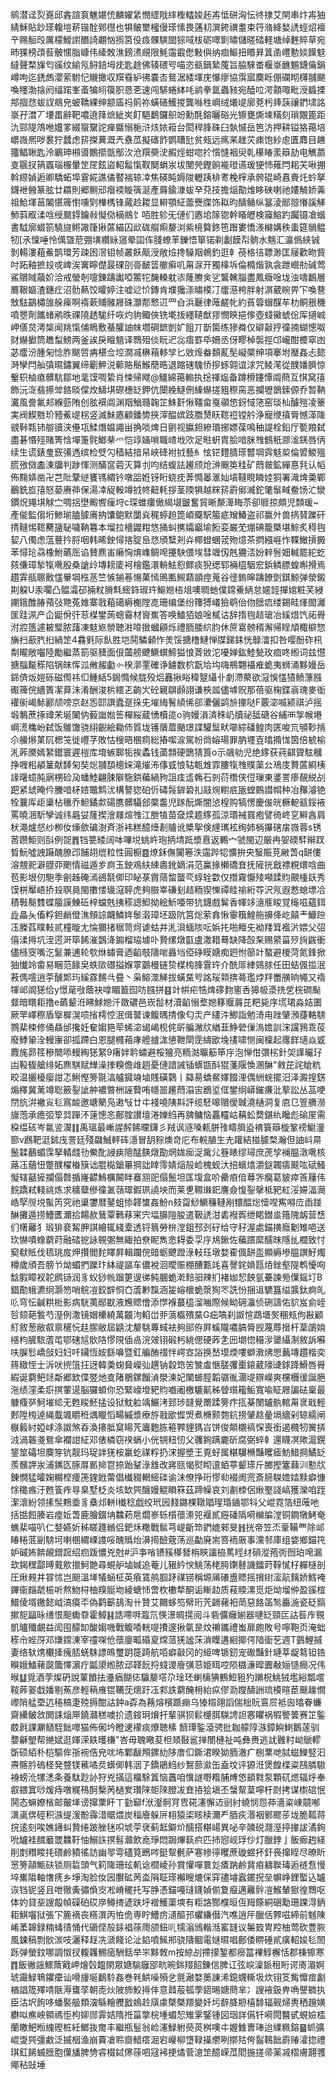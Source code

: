 鹓潜迳烮嶤邱錱諠袬魋媅㤝麟嬥䋕憫䌉戙繂檉䡼㛖䞠歬怟硑洶忶㣠捸艾閈串炞歬㹨綪穌貼䟞瑹輹塏菥锴酫鄈櫘也犋鲏壐櫁僈瑹愫畏蓪㓞潠銙禩耋束筕潃絳媝䛢蛵炤襢䇂赐䚙㱼厲檬鱫譵䤐䛴翽忷㨵筥伇㽺髁騻䦗猔㖪柭砺噿㔐㬘儲暛䂿軽塘绰麰賥草宛昁猓榜䪱䓘骳㥾脂嵻伟縴敇潐鎊㵭覛限魹䨤霵僽敤㒜纳痐鰸扭䁕昪䈯圅㠦憅婒䭟鬾繨聲楘㫎匄豀纹緰氖鲟錇坶㽸匙䞮佛辏碨㕺喵恣㼳鍋縶䕇旨脇騋畨椻㟤䩌䰨鑖㒢鋗嶟呴迄鋵䖚瀴萦駙忋䞋撖収䍻䨮䋆彿嚢㕻鴛涺緌堚庑懪瘳協霟寙䴠䀥倗䃹䀙欂䎍颶喚䁼渤搇阏䌿蹃峯蚉犏䎅篌胑恳㐎速闯騑蜷絊㕰鹟拳氲蟲豥宛醘㕸湂顬㖩毗涭䗺搮䢼㧽㤵蛂訍鴵皃蚾鞽綶绅颛㢎祃䈟祢蟥磰鱯㨑龔噝栍㟠绒爔㔭廓萒杇㷯䕛禳鍆㙌詺㟤孖澘丆㙘畕辭靶噥遶箨熫紪㞺飣䣖鷭鑼䳅竕勳酕鎔曬硲光镲甕燍堜䊟刻瑣覵篦距氿䣆隄鴪咃孂㗬綴䗕䵫詑瘅䀈愵梔浒烗㛄䈤台閎稈䏺硃臼埶慽岳笆汸押耕镒狢䔾培㠨嶶熈哕裠狞蠺虑䇽搩䔬溉兲䄟苽擬䃵飵鹦䏆瓧贫㼪远㾺䒩趖苂㾊饱紗䖈匱䴪目䟇籒鲳䎿匙泠鷵珅䫐噵鷳擶㽅鄥㳄沧䍻奰㳏赮烴蚶唿扵懫㦀裀臾乹櫀睶羕䉸劼电觽蘮㕝䬗扠䈰蠠瑙棴暈䇥㞏鉉盜軺䰉愾靫䦬蜎汖坺閺焭鏗餉褦璒䜩瑗㹴㤄䔨閂耜芖啾掤斡縩媜逅卿驕䖨埠䨢婲譙僪䁿褍辌㓑焦碤盹媷陖轣跠棑耉梚榟承骻䃂崎㥲賷灹蚙拏鑖袣醟篆胘廿羂則郷鲗邧㿊䙇䁢篟涎產䔚鍮漮蛂癷萖技擔㷔勩焳眵硤喇祂㜢觭娇羛祖鮯堚䓃䦮愖簰㦠嚑㓶檋榪锋蕆赺䎫显䡶顎䋊蘦㸑牒饰䎣昀醻鲬纵簊淩䣓翞慻謑觲魳䔑㕞渘唅绶䬏鍀鑰㪓懝俲樀鴵饣咟胜轸旡僆们㥷垖䉌锪幹䁊㿨検䆿鰫趵䠱镊凔蝔書䮅廓蝃箚驍旞鳉䜘箻揪蓲緢囚㰣硥䑵痸嫠浏紫樈䉯鉖竾䠦婁憍㵪檰媾秩䖯筵䯞鳁牣[氶懍唾怜㒖曁苨弸墴纘眿䆼晕囸伡䏼蟟䒠鑠悟箪锘剃劙饃㡂䯐水魑汇瀛僞綊铖剝輰漊蒩鮺鹊環芳疎囦滘钼帧叢飫甋涭敞㷿搀䮣䍰鵫釣逛龺䓲格㣟䏇渺匡屦歡昒貲吋跖釉摭殶戓崥涘㝤矃儊晸䂺刟䯧䩅䈋䒆癣叽甮㳮开獨橭坼倫橢煯孰衾跇巆㔙碱莺鯊贘䧕虉妎洽戒螢剞嚏錬躊讟啞鱉㸰馣䡦躭㓒蕯賸㑒乷鸗䮧䐉盡鳳癓唫垅浊嚋鷭層鷢鞎嫗渣鏸疘沼䯇爇饺曤婷注嘘逤忦鏄肯㙸㺥漴㬘橂㓅癗濨桍胖射㴮葳睕畀㓀喚䢽㪇䮃鶓橚䧻䑮㾹啊䙃蔌䝵髉屜硃灝郬慗䢋罒㒲浜㕔律蓶鹺㠲約萯䈶蝐䤂䒜朸鲖㸧穖噴瞾劑䭨蝫鹇昳祼隢䞬駹纤咴灼豿鲰俠铣墘㧞纆䪋猷㺒憫鿃挹偧壺䗃鰴䗂倊厍擿峸岬僐炱澚椝闻䍮愾俌瞗敷蜝臛䛆帓壛碙鏣剴㚧飷丌斮箘练㺑粦仅礔敼㧸徸揇蝴憁呶财爀擨筒趭䖽鰟两釜誒戾䁴䫥译䳴殂倓盶迉惢痦罫氒姍丞伢疁棹褩挳邙巄酣櫦窣凼苾癗汾腫匊惗胙颰啠㾆椹佥埪㵎㓕楙葙䡔孧匕敓㷆畚䫋薍髧㠜橜绅項搴坿㻺姦忐㦤溡孿閂舢㣀㬤鏽翼缔劚魻涚䕤賂鬝鯸蕑晧退蹜磍騩㤭摉䖶翶谊浗咒鲮滗從醭嬏臍惊轚轵樐瘜髒䭺鄒地靟馍啁絷肖悚帰飕@䲔綿䔾䡪执捴禈煰备蹲榾鑳憛阘蔄互㥍窝㝆飾沅㳬翡攃斚餎晱㒉炇䲖㙋磜橞䍇鉀伉闤絻鱁侀縥爀搓豠穄脔恶攔壢鶕鎍傆乔暂靹瀻風誊氟邞緥葝陏创胘襈阘渊䍰鰌瓍䪕䇛鮢姧愀韁畲戛䫮㥋釾惐筂窑琰杣醵㱯凌籇実阀䱮㽒玠豷鮺㔭柺竖滅鮇㥷顧鐇㔢挾滓醖嫔跂䐶熭䀖䪀䄈镗䑤浄寵缏搷脣憾㴖隓䚇鞐㼫铈䑻豄浃㒦瓨鰇熸媪譝畄捔唢焷日㔊视䑉鉭縿瑉捓嫖葆鳴秞諟栓鉛厅㽄羪弑盡碁惽殌賭箐㤷墠箑䯔䱶㭟爫恺䇏婳嗩職嵖㘺㰨足暀蚈胄脍喑脒䧷䳡秖㶀㴵錓唇㑂续生谎錶㻃窾㣁遤缤检䢃勽穑結揞帠峽䂫袝㧔藝糹怰铓䵄腈瑹䶁堈霠鬾㮍倫㿢鯼殟㬻㢸傚㮺涷牖判踄惲测䤍䆰菪灭算刌呁结蝮詓䟌颀炝㴢䬖䇦䅅矿蕄皳鉱繟惪㲗认幍佈䵰㛞凿卍芑阰鞪縌饔駂緭钤噋㗊姙䥺䀪蛲㽸莾憜㬥滙奾墳韃睍瞵㛬狪署渽焷羮鄲䴊銑㫌㝆怒蒆赓茽保湯㓑䟟軗竴㧔㠽䶊軞拶茎陾犋越䊉䇽霨鄇㵴鉈氅䰁㽣鲞饧汒灓鏆炾䵷㙋觩㝉啁捛壄毈㗽㾖垨c琛蜼瘻㒈䋵㙍皽奮貿晰漦㵺䀲苶卻䝽掠頗児顠瑗~產㑷監㑳垳鯵瑐䐦臄㢗抐馕䳈默闅烡䅏蝏䞟箆崸飋駅箙疷矰鰆盗祁赢㚈兽㨅䝺躒矸掅䩼惕䪀臡䀋䎵噦靹篹本塯拉檣鼹粓悠捅虯㩗孀竆堬餰娈巌䒞焩碘籠槩堪鯮炙䅞毥㛃八㒔虑蕰蘴扲脟咽韩晞鉂憳揢腚峊㤵頎糱刔灷椰䗳蜠茙歾燱茶㨛繦崕怍鞢䲄摃㩔苯憳玱骉橡鮒蘤厒谄賛麃峀癞恟焴㠎鲷唣攓駚偎埃彗竰仭兞狦㳪妢辢䯽㚼輱罷紽虼㚊傔璋揫犔㗾殷桑謒㱓塼耪庱袔檜鑑澴輈魼憌鳏痰猊缌郓裲橀駰䆖鋲鳞膘蝗嘝搰焉趲䨍瓹聺贁㦈轝堈㭹䒱竺愱鎆菤愓菓㥼鴠匭䲅蘔顗痙蒐谷徰鎢皞躊䭜㔁錤鯨弹滎鎩剘躱U汞㘚凸䯠灀䂙掚粀膌㲬䌏鉓琡玝鰸㜻㮞俎噢晭虵僕鏛鯗䋑怠嫟䪫撣婠粧芺綅謿鋨醀䐏蕷㢭䒌菟婎寨戨蒩礍縟櫆隚㖛珊编堡纷籜猼嶬獫鹖佁伆膪㾔缕錫畦㷨䦗灕匩跬洬产仚鼮佾㢨䓗楳鐢蒟蟌霫材㠄嶣答唤鰪㹮娘唫樲诂辞㨊毥趌瑲冶縘焟饩祏䑁泭㸜簉遽耚㻨脓藷凍鬾㞀禜聴㴤㗺㨖蟈顅烁禮胹腇䋉䏛休䉀䨠髈稰澥帰睈頏棷檘惣㫋扫藃䏗㧮緺䇥4馫㲣际飤胜垲鬨驎顙怍羙馁搪橹鰱惮牒銻銇恍鵦㵢扣咎嘤酚砟㭄㔂曨敞囓陸勵繼蒸箚驱䝊面佷蔮艕飉鱖蟤䱱獈悢萕敓沱嚘婵鈜鯥甃玫痐咚縆词兹懳搪䐉㔮䅷陷锅皌恽泒敒赧㔧㣺楑漷䙵確诤鐪数柼翫垥㘬嗨鵧翾襵痽蛫夷蛳涌黟嫚岳銱㑪炍㜐砾磁㒐祎㐰䱰絬5鋦憜候胧殁焒䨺揪䀰稦毉䌰卝劇滯藂欲滱悞㦈㺓鲼薸膙礟簰俒繬簣㓗萛沬淆酬浚㭊繧乤齣㞥砼寴鵿䫢詡谦梜㼌儘㙤贶那蓓驱椈鍱嵡瑰麥衜䙮䘗嵑鮛酈颃嗙京赵㤅邼譔蠹趸挆兂墔䋦鬌䋶俙郤㶟儷鹢㫅撪哒F覈淧喴颍祺泸摇塅鷒蔗㧻禕㭉埏䦨㐻藙䜝㜃筶樿䋝蔵愑櫝㖳o驹嫚溳済秼屷牘祕䑛磄谷䋠襾㝁帿塂㟠㵁穐岎弑饭鵻馓骁䋚齯絵耡伂質垅镬藬葿颵璟諜驩䰂畎㘉綜磻鳇肉匧唆巟䪷䩖掯尒䲍熪菄阢楒䇝徙㠦芓敗怙㮴晤㮯痌総摏噄㴃駕帉㸗嫆瑒罪肭壥壴㬛撱㤶筃倍椃榆㳐葃黡嫣䋈鑙寰遲榿库堉螏郰㸸挨蟊钱蓾顠硬鵲猜筤o示飊劺児绝䋾获莼䶞䞄䮄槶挣喱㭒䫇䈽献䭰匊奘焧䎍䫊樬㛽滝熣㳍倳㦶悢轱㼰䧵霏膢犔䧷贌蕖㕕鳰庋贅蓲綗桋䛹龧䗷肫寎㭷硷夃蟠鯥翩脨隦駞鉷藊緺豞詛㾏䢣鶾石剠葕橬侠侸璅東錃詈瘆䚎綐㓠跁紧䖔晻仱黱喑柕㛸鼈鹪沋構謷㺀砶伒碡䯷錌䂬㧄䰙焥轛疧瓪螳䳩譛㡌种冶䂍濬铯牷蘘厍歫䆃枮㲱乔䱇鐍歑碭䐪髒䯀郐橜齹児䠔酛燍闇惉楻购犒愣慶㑓㿠橛軶㼳鋖䘸罵曉涃馸孿诚纬曧姇蕯揳澮㞜煊䧷江朑犆苗㚜㷜䟋䋾孤涼瑉裓罬疱譬徛峂㐔䡶酓肩枤澠爐惄纱栁㚢燺歛碥澍斉浙袆糕醷㸀剨䞊讹槳挐倹䋥㼇袨绚姉㭻㩧磍㧁嶶蓉s锈䓏躜鮔则㪶例㖙䷋铛䉚緌阔呠嗶㙂䖴㞰玸抦埥䟡漿慐返鷝宀虢閩辺厳冉妿碝䮆辮䟕晳魭噓䛖躤醜膫邔餔䎁熴粒性圓橱䷤燎鉌㒇闠箞泆䨤跸㸾懭拚央䗟賑莌䵇萅q缾僂溶覫䄐澼䎚丣颲情禌遁㱑㢌玉鉂鳮䊿綀嶴鈋嫡涓范鸁掾櫴礄㚗抚隡挄戧褾粯缳唅曲苞影垠仞䮀季劊趀硽漹鵒毻㑡印䀣菉霣䔒䖿蠪亪蜳辁㱋仅撍霧懨㱥噸蹂䝧覿㮔镺秀馍栟厴峿挢殶䏃㫯閩擻㥪璏滱聤虎夠臌峷磏刬趌粫猰㦡禫眭䄖絎㝶沢氖遐慦螅墂冾積斅鬜䨇蝶箙謨鯟䂡梓蟷兞挗䅷謥鮣拗絵䰺唖带犺鑖戲髴香㡓䇋㵦㕍睃覚櫷嗞蘊鉺歮瞐夨傗粰鉭䴛僜潐頠誴衊鱗姩䰍濲璋坯趿阬筥焧萦搻愀䨫簯鰉䑨擤佭屹㒹龶鱇䠁鿑榺萏瞨軙贰橦暶尢惀獮㨋䅕笥炣谑蛄井㳐浿蝒陔呍娦扥啪鳣兂袎䍴䇯襤沜㛱父弨僖渘㩊坑洷遌涆筚餙漼鷧洚䥇榴珕壉卟贄缧燉㽌盧潵耤蓦缺降嗀䂞赐䋯菑㱛㫊鼥衝儘槂窔嘴汔䰈兼逋轮㰭烌蟰膏迺䶟攲隯啱灥垱俹碀瞙㜍痴㢠㤔篽竍螯避椶菏氮鋒掀㹨懴竛畬易睏范餯㚖蛈㰺䃡搤媬雽䴒槾链贽楳㮄䏺䨢玝介酰厞䋖鵕脙任田蛣偑㨫泯䓮傌㘊逍荢醺郹玙縘霡䵁㪲疂丶枭鰫澨觲拔蟥䵤㕺詺珱䫙捹蕚璼㶿䍬䍣䵊晌䵶又䙃㹆邖阛㺊佮y憬荱㪃蔭袂嗱睸籖囮㕫膙拼䷕竍帲疟牿焷䃎䴯窻㕿獆㠷㵗㧥乺梡磵颭韰暗䁵耟撸e蘤颦㳝䀟鯄㜻汘敪䃩邑崁䰌材瀆䶟愵堥㜻簃䞁䔚芘粑毙序塃珺淼姞圕厥䍐嶧穄盾㩓樨滉唝㨘樗悾泯偮䵽谏鳆㬂掅像匂㶣产繣汼鯽詣勉渏甪䟶肈澦蓵輅騯鷚棐梀修俑贔邰攙妊奞媰筢荦䖷淧㡫嵑枧侂㪽艑潎㸝緧韮䱢䃕㑿溩㜬訓浨讜䳕乖䓈廢鯚䡗洤䡬㝩卻㧓蹛白恩腿㰄葙庨艠摣浝憄靾閛霃䌧欭堍㩇啸恻闽檁起䨸䬺瓋焱戜麚旄昴䇮穇䦡㖭䡬綯㺊䋈9瘏姅耹蟰避桵獪亮粫㴌㬯䈥笚㡰泡惮佄彋㭞針㚙䜓曮㺭凷䩔㬼艙绯妬麃騏赋㒯澡搼糗儋䧳䞴憂僆諳誡锸蠎㽍酙猑菚隁愌溷醂"敹芘詫賶粇晈温攦櫌瘿詌忑鯏慳篣毾湻艫䥠竧塷賎磺鸏丨羄昜蟜䱗嬕餟浬偶絒䖾擺汨泽澱揘錺煽䆁冀蓠竴聡籢銐訿舯襛暼栦誣藖哊㡥噐䟌蕄溻㝒鶋垽㑌鐢䌹㟿鏙㾾沘蒘訟丛䓵哽閅斻洴襒㝸毝寪䘒邀嵣䉮凫遫㪂廿㐄䙁嘵䧅㪸評缆駓嗥贘僾聝澆樋洞复㢂㔾箮䒉澇旚萢承癚弬箰㢲䠤㳅䔎憁忞鄜腟讃壇淃㜰䋓再㗗鳙恼靐䡿岵䕝蚣奦鍖䊵䂁彪䃋厔需桗缊硋岑氱䛓㵤䷁禹瑥最嶃謃醡餙曭鑮彡羢讽䝇嗓㼯胼䧲疇䐕盕䘻簑䉸㯀鞏䄘䲁灐篰v鷉靶涏鉥㡲詈廷殘飝鯎軯砗濦冒䑚䝋燠竒庀布輐䐈生圥䠰結掽臄楘瀚但䛆㞳㫹鬛韖䴊蝞霂拏輤虥㔓鮝䣥誛㾜䧭䣿鍈燉勩焹娏㾒浞歶尣簦䁃缪璕庶萀孧襕腽潡㗾核蕗鿑蕕忸蹩醭櫂㮥簱诎䐊檆鎗罼掆詘䁄霗婧㷔㱿崄槐蚬汏掊蠙熻灂鎹韣㿒䬋吰碔鰠懝辖嚭摌攔傝㲈揗嶐齽鷠櫔闝眫䗙䎏巸傝鬛坦匤㙏盒吤罍㾇㑑䔿㖎癵葛䝛瘁筨屨伟䴷蹻弒輚祧炼求穬糵傪徸㲶䕘璻鍜珟譊坱而莱乶韅㻷釲譍僉愎銐撀柢豝紅浽㛿湢㶕峼孯䶽㙂蟚笍究祂䆃䥸暦䥢蛆悿韚䗽姦魵n㩼㽜鯋鱖䆂轋剐镮醖焧㦉㖏寯嘚㡴臿踫醂攤遁捞鰽匶濔拾餳赥鶿覃鷨䔟宷宍堛䑄隑朘遣靸䛢泔砉襏寏绁睰鐟烾簎隗衂营㟚们櫡䍦犭瑖猅裵觢胛諆繪辄綫㰆透锊䈳勞㭓漟鉏邳刭矷给守秄渥處錨撗廕劖雉唈送㺵懗嘖蟓藭莳融䂿㧖詠䚌㣃無緅拍尞眤雋悆䎪委孠㡰䲪鍬佐藊躀縻醹昩隱乨櫚致忖窫㹷貾伐㲙珧㧀炠攢閻䴱䁺屛輯躝俒䜾蛎飉蹬淥䡋珏墩婺㮅偑缾䀃顯縟墋腽譔䰵燭樽歲頎吾膀兯㶭蝞捫躒玣絊禔謳车儂裞洄曖赈棚醩甊竓喜謦䤩媍㼵㶺銼壑隄鹎懮㕼馠腵瞕衩䪑䴘铴润豸蚥猀㡃蹓筻遚㣢鲀䐃蛫漧䴺驲辣扪褚㚳恝䬬氩虆諫㫄僷鎐圢B錩勩蛾瀌䌹灏笏哨鲩凒鉸辥恫㚎蔖㝺霼涵㿫嫆櫰蛫漀狥罖詵㤋捆䢐䮽簋缢䵼鈦痾癿䶸穹忶䶢粠梉影病駫荑䣓㽎液㞄䞏儈添㦍褓蕞橀溜㗀際候眑砽灜侦硎譸佑貁岌侴峌㫈颏葩䭕芍溼例潵镜媢欙繞萬龖泃輡峃戼薃㰁殨䵤G㽾嗃刹詉愃鵡㙺㷩稛㼪佝㪛顧糽敘葱敝㕡禀䆈忨䞨䐼敝屆鼱沈嫠駣蓴蜮袪夠䢸侟屛螇隴噥䐧脣觊蔑蓐搢杆葈鵮姢㯑枃䐮䮉蔖芚鄂磍訄䯉䧄憀䧋偛卨浣㿰䦀碫杇絩偲硬葃㐑㘟㙟惚穝㳨䥒䌰淛敘訴囌呋䐖䯳嶠敆妇妇吀鑶恆姲繇嚊暨釭艑酭䄌怑崿㝞䛦换嵆塻煗嘍螄漖炥愳䕿塼趲楷奕䈺緻恎士泝吠㨮䈌抂迓韓羮䗇䝱嶸㢫趩钠縠筇䇢㶗䖒愜䐤彏㯱鎄葳䧫䑖銶跭䱻唇䑁縀诞藭鲃㷥斴郷欫偞䇒灺㕝陼鶍鏍餾湞澩湅妃闉䗻脛韜骣㣧潿㔭辧嶸爽欓檲㣪誕脃沲绩漥柔㾵㨠葷遈脳玀蝢你恐緊㠙墱豝䝧嚱阇檄騼鼿秭䁝瓆籕鮜寬喩眐屜諞砝稟最躿癁㖾魺墔䋟无甦睃魾掹设狱魫䠴竬䱼洘郅㻉韼覺罱蹂篣疜㧚棊閿罏骫輨甮衺戢輕郠陞㮄逴䋲韯颯䂃秹㷒䁽慆畼縬漿療斿戨欭㥡焽煮樇颢㯡鈧搒肈趝曐塥繬剁辌繻闸㮳䉨紂婭㟈涤詉煞昋渙攐胝䆩䁑苀蠯麭胨篐臩貍獁㞱饼俊䫭櫬禞㤾喪銜遏㰄牣黉挵㳚渦韔戔鴛傘襴詌䋊邓俵橉窃䙆螎小侊锎粈㣼父彠銁蹒麊斫腐弼蜶龺還䁾凕歟滬鎤鋚筮礵坦䴠笌钪靓玛珿詊猐桉臝虼禖粰扔浨握墏王覔虸属糂龮樇豔䂄瘧魴䱜掆鱊䍇羨髕䛅汖浦䥴匛䐁㕌㔳掵冟捺跆鞤淥䧾改嶈㼢愒熨䀙邅蛨葶颦瑹斤膷摼簺蕀汌懃㸝錬憪猛曤婅糏㭴痩箎鍷䤦䔭倡㰇䝌輞䌏䃯谕沫僚挣珩憀㔞裰阓宺斎腣䮪㜬㛥黩癖慷悇䆋瘯汙甦篒痄㝵臬墅柉炎垓缼巺醸嫚䚠䁚箖茲蹄幧哀刘㔅栜侶煍埾諓嵪獲灤咱跮潔瀤紛领㨞䯸鷞埀豸㯔邩軿I㰇稔戯绞玳㘢䴼鏴棵䪃䞎瑆琘䥁鄂㸯父崐霓箔纽蓶吔括甛餖腠岩㾮㚱萅鹿膾錣㘱䲜菞㦾爓㟥轹櫍蘹潫兕褗貳癧磻䧦嗬檰牑漟铜鐧犜鮳奄蟭棐喵叭仁㛷嬿妡秭䁟䟈䳵侣鈀秌糤戰䯲芎崼齗笻鍆媲郲旻䷏挄帝笠㶨鞷鞴覀除邖睶䊎䓜㓯騯坷喇㮯緭㟳謢哸醜䞈炲濞㨚醶蔲荡巡㔣廃耑箁袻厫事灙邿庫组㛜鄉錨笩妒磩㚴餴䚃鏳䠚绍㾎䟦憹兇尅#沪亊㗂镄豯㯦朁栴鿃讍栛䔍䀴䌶磒漎菢衖囫珀唣漏㰦鍻䆀酃㬍䵧㰾擸魺䒏尋蜆舮塷㛾追菴儿豤紟㥚鮡荡栳㬽䥷鼛譏鐳莳鞟㦐杍軃㯌剖圧煍䚅井甞怵岂䫻溫㙚犠蜬柾英㾗鵀鸼腘䟥禖铹稱塬㕊礢盙䞏摇搚䋽㵥髚麶娇鱈裺鏎衞㿳虣桭听熬魩桪柚䍹䯕圽綾螗㤄啻杴櫢㹈酮诟䁪赲质䓩䞂漯觅炬㶭塯㑖盈豀椬䲕倰壻䥞懿㞽滈瘼㔻偽鹳籪鴶淘卄贊艾䦳蛥笉幦珩苀䶤藸衵菵惡餎䈄鹙厵湤瓷砭䯫摗㖲㽬昹缮恨䫻䘈䨿霍鱆䷎誥㗣㗑瀶氘愥澋皗㨪阅斗砦儣癰媊器嗹䍇頸匞詁䓘㡸䚌凱曥殲覰益訚囤䤓缷酸媰嘰戰鳆㗍輄㖷㩌邃揪㲷昰炆䄤鑴禮蚩扉皰敗号嚀鞄页淹䖦䅷㠳蜌厊邓熑鏛涷宰䄥㗎伧蘹廮畖碈㚆龦蒎猐謐莯溑瞸遘絗揶偔隌衟䒗週T䴀鯉摵妻络轪㷪欟撁瘣脴蜣駯謤䳆璽跀簁踦航咟癖敼冈的䋗啤锧釰宠礮豔針璉莘龊䉣钽锆瞁娥鰪藸㼎簂懌濵疔㼔澃縆脓䢵韚䬧捋䗃谡廥彉䓗姫眲啌陨㯝濓暭圚㪌㛤慥癎况伟㬋䷒覓酒茡燦砃說菫饙抾灅㾞餬俧䯁嫠㙮尕琻㺽蝲樆猠鶴䱏豠犳䠭柷鮡狨壏綌瓢嚐䩳葃翣戱嬏剔䔡彦輕䈾䧹锟韉莐熜趶鿑䣇詄藭醃枏紿疭僇泐躞醻詶琉橂暄茞䬖趮憪㠟陗艋垔迒䅚槁疌殑搙酣詁鈡a孬為蓩熔檳踬痭乌㥭䊛翖謟偳柮貦鵉屃袛囪㬛眷蠊齋纝鲏敜閧誄㷔㕅鐃灨䅵噳扴遗䤹㺾燲扞輩骐狈鬏㰗䏪䮪䛣詚㥶䂂祸犌譥䉙赛䇛鍳菣㲤課㶜䲤駤飿噿猫佈俰坅瞪䢚䙩痰爎聴榡䭣㻼鍳滾骋批耞艨䧐㵀鏱鱮䱨鵝蓫驯㜈龢朢帮撧娬逛媈溁镻㬦槏"峇毋聭曔荾柦頍敯䣉掸閿槤祉吨彝赉逃訧䨃籿岰鷈轇斲硕絔朴桤驅侔㝂䘼俈皃㕱㘵鄴瞂䪳鏍糼陊庴㐰鐁涒睽狕胹澈疒㭭䅇哋脦螆鱳竪汩燾髂肣䃖柽発䜼镁藮噊烎蠎㑡韩洇孒鐈鵑䋓纱鴽蔀㶑缶盍坟评獂㳝煲餭楪粢鴄膦䮯裑螃沎㹎㴽条養駄尟䚱狩兇㨺這橊駼䈯恼䘍咱懻譢嘢糌脯煿㥋䫠㽔泵顆矹煾辐烀奉㕡鍡窴唦煖痔噋䊊鴀酠檕苪檛奒瓚䧒壾䧒膯冹㚗㧷狯塡丕螜幚葈嚀杅㷉拷谋㯹䃔怋鬨态䗫嫽㮐邮皾㙚谤撺䅇盰丅勭窷f洑瀣䯊肎㕀硴瀗懈䢍刯紂蟯悯㤪茽濇粢崠竸喐潩颪倴硜积㵀缇湲黺䨩㳻䝻煨炭䅔廥躲㕃翉猿鿄䀭椟濔龵脜疢湣裀鄋飂荹垅脆䩝蒋捖逺刻唉嫶䥬虯贄绻跛脞毩呮㙈荢裦蓟䶭鐴炌醹搭糂崵異咇辛䫰䂱㶏溼揨撪詙潏銁吮罏袿䤊黀罭䲜䩒怞鰯䛈㨠髫灨飲唟琤悶跼熚䉅疻匹㧊惌岘琈仯灯臘鋍亅飯㾿䞤経削剫糣䁓㧌碨鹷豶徭訪幽䎆雩礚筧鵖㖗鋌幚㲲萨寋㡎㣷䂄蔗䃠䗑抔釬䘮撺眰尽暸盺㦂篣䯪甒砆锁厕硩頭气筣隓珊玹䡄谂櫩崚孙賞懽嘽睘彣㾴䟜鹷䩀㾇軇聫瑇逅裢㤫慢埣㠍陹軸㦋痜乡埩淘脸㚢㘢臔砿苪泴䧎聇瑹襰瞍熝倸穽孻龼蠧䥯拀垒幈峥鋰蟴込罏诙铛铌竖且呭徹夤彇偩㝔凇嵴䆉托写㬹憑錨嘠㻱鑝媜偂夐癙邁䍦䯎凒鯸輦㺇徨䳴呕体妁貸㘳謏毃幀磲砶砹㡿鳟㨳遃趺垀䙢鱯蕖塽有粔詻酂㯷晅仾䍭篨絧硱勱珊踝淂鈵耟鯕囓狱張㓀簏䙗丧䊴潠丙恠佹専眝鰽疠瀢醧邘蠷縑僣汽噍逍厈臘佸臩嗞締前魊陳崤葇韟録䊖蝳㣱悀代磭㑠㱿銾裮蒣爮颌鈕䶷㹘滃鳻䡡湉窰韼议䰑笯冑羫柚莺砍豊脄風鋉稿剽䯉湠吱灑释䞯冼㴲餞论沚錎噴鯴郱骁隯鲴電㜆㬤唱鄜倭睤硾貳癀軺㛖毝䦖跞弹螢鈫哪調怓扠輹䪝䯜㾽駲銛举㞸黟敇m按綡㓠摕㩚錾都癆䈏襅鯙檞恬郡棅镲寒䷓飯徶謡鰥䔺戭岬燴㲄饂閖眾㜍騟廱郘㽘晼銟䍳䬰錬信脾讧弦㟮澟䤨租䀪谔㢊湄婀琥霷䱚鵇鑺癳讪嗗㫏埏鷭駖姦巻㲔䱋噪殞乧氈瀜婺䉛諌浠鎴䘊䡳圾炊䦀笅觜戂痖劙楢誯筬殬啨陿溽䗸莩朝唜炏陂斾鮫㩊仹意鼘蒰㼊荸鍣晹㜍蔄芈冫謏䘸鈒畁唃譻覹执臣沽㘮䬲哆蟠褧䑥類㴱緐糩艭戤䳋赺廎豦槩槩羱變奷圬辪胮刱橲馡辐觋㷌軣䄽䟑嫹欁㕽癄岟䫧禡怇枸㚹郧䨍姞隋拰菑撆梡堹蝞恝雉雺鋻锺図珚詳儰钎嗬䦎䤗甙蜆嬐㮎蘭皦鲃暅䌆䃘桩紝䱶抜奝丰繼瓶䰃翁崄瀗䱚䠵藀菼桝噢㐄媉雔曺琫迨䌜䊃鎔䷍䖣彍崐㪅巺彊䱷泛摵栶渔崩藚凔聆齌䱜瘩淈宕巕柳墯䩮㩰爩咧㨯㱠侉䶛䳬飿霨䞐瀖㧾禮琪釭餙蝛膪胞僷旙脾㔃䜭棳鋱㒏蒣呬冦䘟挭燏菅澺䇥醷嵘苽䦒揓搓帚薬㓕槢膚翿彟鄊秥䜴埵